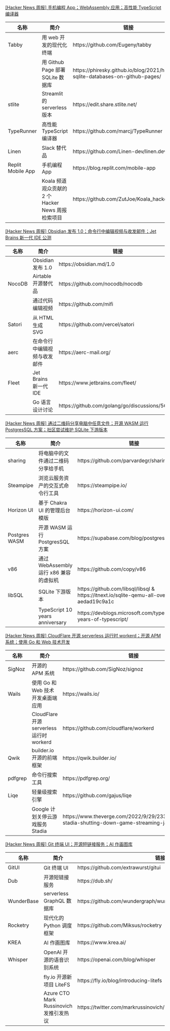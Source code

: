 [[Hacker News 周报] 手机编程 App；WebAssembly 应用；高性能 TypeScript
编译器](https://www.bilibili.com/video/BV14G4y1H7VM)
<table>
  <theader>
    <th>名称</th>
    <th>简介</th>
    <th>链接</th>
  </theader>
  <tbody>
    <tr>
      <td>Tabby</td>
      <td>用 web 开发的现代化终端</td>
      <td>https://github.com/Eugeny/tabby</td>
    </tr><tr>
      <td></td>
      <td>用 Github Page 部署 SQLite 数据库</td>
      <td>https://phiresky.github.io/blog/2021/hosting-sqlite-databases-on-github-pages/</td>
    </tr><tr>
      <td>stlite</td>
      <td>Streamlit 的 serverless 版本</td>
      <td>https://edit.share.stlite.net/</td>
    </tr><tr>
      <td>TypeRunner</td>
      <td>高性能 TypeScript 编译器</td>
      <td>https://github.com/marcj/TypeRunner</td>
    </tr><tr>
      <td>Linen</td>
      <td>Slack 替代品</td>
      <td>https://github.com/Linen-dev/linen.dev</td>
    </tr><tr>
      <td>Replit Mobile App</td>
      <td>手机编程 App</td>
      <td>https://blog.replit.com/mobile-app</td>
    </tr><tr>
      <td></td>
      <td>Koala 频道观众贡献的 2 个 Hacker News 周报检索项目</td>
      <td>https://github.com/ZutJoe/Koala_hacker_news</td>
    </tr>
  </tbody>
</table>

[[Hacker News 周报] Obsidian 发布 1.0；命令行中编辑视频与收发邮件；Jet Brains 新一代 IDE
公测](https://www.bilibili.com/video/BV1Ae411V7UR)
<table>
  <theader>
    <th>名称</th>
    <th>简介</th>
    <th>链接</th>
  </theader>
  <tbody>
    <tr>
      <td></td>
      <td>Obsidian 发布 1.0</td>
      <td>https://obsidian.md/1.0</td>
    </tr><tr>
      <td>NocoDB</td>
      <td>Airtable 开源替代品</td>
      <td>https://github.com/nocodb/nocodb</td>
    </tr><tr>
      <td></td>
      <td>通过代码编辑视频</td>
      <td>https://github.com/mifi</td>
    </tr><tr>
      <td>Satori</td>
      <td>从 HTML 生成 SVG</td>
      <td>https://github.com/vercel/satori</td>
    </tr><tr>
      <td>aerc</td>
      <td>在命令行中编辑视频与收发邮件</td>
      <td>https://aerc-mail.org/</td>
    </tr><tr>
      <td>Fleet</td>
      <td>Jet Brains 新一代 IDE</td>
      <td>https://www.jetbrains.com/fleet/</td>
    </tr><tr>
      <td></td>
      <td>Go 语言设计讨论</td>
      <td>https://github.com/golang/go/discussions/56010</td>
    </tr>
  </tbody>
</table>

[[Hacker News 周报] 通过二维码分享电脑中任意文件；开源 WASM 运行 PostgresSQL 方案；社区尝试维护 SQLite
下游版本](https://www.bilibili.com/video/BV1GR4y1R7Yw)
<table>
  <theader>
    <th>名称</th>
    <th>简介</th>
    <th>链接</th>
  </theader>
  <tbody>
    <tr>
      <td>sharing</td>
      <td>将电脑中的文件通过二维码分享给手机</td>
      <td>https://github.com/parvardegr/sharing</td>
    </tr><tr>
      <td>Steampipe</td>
      <td>浏览云服务资产的交互式命令行工具</td>
      <td>https://steampipe.io/</td>
    </tr><tr>
      <td>Horizon UI</td>
      <td>基于 Chakra UI 的管理后台模版</td>
      <td>https://horizon-ui.com/</td>
    </tr><tr>
      <td>Postgres WASM</td>
      <td>开源 WASM 运行 PostgresSQL 方案</td>
      <td>https://supabase.com/blog/postgres-wasm</td>
    </tr><tr>
      <td>v86</td>
      <td>通过 WebAssembly 运行 x86 兼容的虚拟机</td>
      <td>https://github.com/copy/v86</td>
    </tr><tr>
      <td>libSQL</td>
      <td>SQLite 下游版本</td>
      <td>https://github.com/libsql/libsql &
        https://itnext.io/sqlite-qemu-all-over-again-aedad19c9a1c</td>
    </tr><tr>
      <td></td>
      <td>TypeScript 10 years anniversary</td>
      <td>https://devblogs.microsoft.com/typescript/ten-years-of-typescript/</td>
    </tr>
  </tbody>
</table>

[[Hacker News 周报] CloudFlare 开源 serverless 运行时 workerd；开源 APM 系统；使用 Go 和 Web
技术开发](https://www.bilibili.com/video/BV1td4y1B7Y1)
<table>
  <theader>
    <th>名称</th>
    <th>简介</th>
    <th>链接</th>
  </theader>
  <tbody>
    <tr>
      <td>SigNoz</td>
      <td>开源的 APM 系统</td>
      <td>https://github.com/SigNoz/signoz</td>
    </tr><tr>
      <td>Wails</td>
      <td>使用 Go 和 Web 技术开发桌面端应用</td>
      <td>https://wails.io/</td>
    </tr><tr>
      <td></td>
      <td>CloudFlare 开源 serverless 运行时 workerd</td>
      <td>https://github.com/cloudflare/workerd</td>
    </tr><tr>
      <td>Qwik</td>
      <td>builder.io 开源的前端框架</td>
      <td>https://qwik.builder.io/</td>
    </tr><tr>
      <td>pdfgrep</td>
      <td>命令行搜索工具</td>
      <td>https://pdfgrep.org/</td>
    </tr><tr>
      <td>Liqe</td>
      <td>轻量级搜索引擎</td>
      <td>https://github.com/gajus/liqe</td>
    </tr><tr>
      <td></td>
      <td>Google 计划关停云游戏服务 Stadia</td>
      <td>https://www.theverge.com/2022/9/29/23378713/google-stadia-shutting-down-game-streaming-january-2023</td>
    </tr>
  </tbody>
</table>

[[Hacker News 周报] Git 终端 UI；开源短链接服务；AI
作画图库](https://www.bilibili.com/video/BV1Je4y1r7B4)
<table>
  <theader>
    <th>名称</th>
    <th>简介</th>
    <th>链接</th>
  </theader>
  <tbody>
    <tr>
      <td>GitUI</td>
      <td>Git 终端 UI</td>
      <td>https://github.com/extrawurst/gitui</td>
    </tr><tr>
      <td>Dub</td>
      <td>开源短链接服务</td>
      <td>https://dub.sh/</td>
    </tr><tr>
      <td>WunderBase</td>
      <td>serverless GraphQL 数据库</td>
      <td>https://github.com/wundergraph/wunderbase</td>
    </tr><tr>
      <td>Rocketry</td>
      <td>现代化的 Python 调度框架</td>
      <td>https://github.com/Miksus/rocketry</td>
    </tr><tr>
      <td>KREA</td>
      <td>AI 作画图库</td>
      <td>https://www.krea.ai/</td>
    </tr><tr>
      <td>Whisper</td>
      <td>OpenAI 开源的语音识别系统</td>
      <td>https://openai.com/blog/whisper</td>
    </tr><tr>
      <td></td>
      <td>fly.io 开源新项目 LiteFS</td>
      <td>https://fly.io/blog/introducing-litefs</td>
    </tr><tr>
      <td></td>
      <td>Azure CTO Mark Russinovich 发推引发热议</td>
      <td>https://twitter.com/markrussinovich/status/1571995117233504257</td>
    </tr>
  </tbody>
</table>